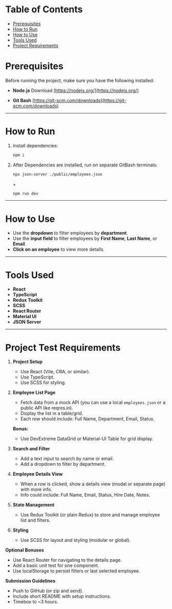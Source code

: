 # Table of Contents

- [Prerequisites](#prerequisites)
- [How to Run](#how-to-run)
- [How to Use](#how-to-use)
- [Tools Used](#tools-used)
- [Project Requirements](#project-test-requirements)


# Prerequisites

Before running the project, make sure you have the following installed:

- **Node.js**
  Download [https://nodejs.org/](https://nodejs.org/)

- **Git Bash** 
   [https://git-scm.com/downloads](https://git-scm.com/downloads)

---

# How to Run

1. Install dependencies:  
   ```bash
   npm i

2. After Dependencies are installed, run on separate GitBash terminals:
   ```bash
   npx json-server ./public/employees.json
   ```
    \+
     ```bash
     npm run dev
    ```
---
 # How to Use

- Use the **dropdown** to filter employees by **department**.
- Use the **input field** to filter employees by **First Name**, **Last Name**, or **Email**.
- **Click on an employee** to view more details.
---

# Tools Used

- **React**
- **TypeScript**
- **Redux Toolkit**
- **SCSS**
- **React Router**
- **Material UI**
- **JSON Server**

---
# Project Test Requirements

1. **Project Setup**
   - Use React (Vite, CRA, or similar).
   - Use TypeScript.
   - Use SCSS for styling.

2. **Employee List Page**
   - Fetch data from a mock API (you can use a local `employees.json` or a public API like reqres.in).
   - Display the list in a table/grid.
   - Each row should include: Full Name, Department, Email, Status.

   **Bonus:**
   - Use DevExtreme DataGrid or Material-UI Table for grid display.

3. **Search and Filter**
   - Add a text input to search by name or email.
   - Add a dropdown to filter by department.

4. **Employee Details View**
   - When a row is clicked, show a details view (modal or separate page) with more info.
   - Info could include: Full Name, Email, Status, Hire Date, Notes.

5. **State Management**
   - Use Redux Toolkit (or plain Redux) to store and manage employee list and filters.

6. **Styling**
   - Use SCSS for layout and styling (modular or global).

**Optional Bonuses**
- Use React Router for navigating to the details page.
- Add a basic unit test for one component.
- Use localStorage to persist filters or last selected employee.

**Submission Guidelines**
- Push to GitHub (or zip and send).
- Include short README with setup instructions.
- Timebox to ~3 hours.
